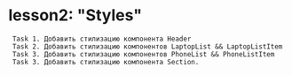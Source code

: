 # lesson2: "Styles"
     Task 1. Добавить стилизацию компонента Header
     Task 2. Добавить стилизацию компонентов LaptopList && LaptopListItem
     Task 3. Добавить стилизацию компонентов PhoneList && PhoneListItem
     Task 3. Добавить стилизацию компонента Section.